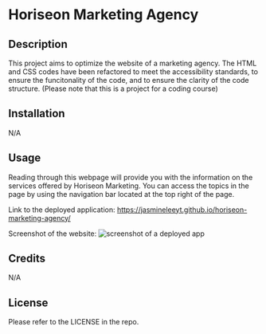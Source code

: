 # Horiseon Marketing Agency

## Description

This project aims to optimize the website of a marketing agency. The HTML and CSS codes have been refactored to meet the accessibility standards, to ensure the funcitonality of the code, and to ensure the clarity of the code structure.
(Please note that this is a project for a coding course)

## Installation

N/A

## Usage

Reading through this webpage will provide you with the information on the services offered by Horiseon Marketing. You can access the topics in the page by using the navigation bar located at the top right of the page.

Link to the deployed application: https://jasmineleeyt.github.io/horiseon-marketing-agency/

Screenshot of the website:
![screenshot of a deployed app](assets/images/screenshot-of-deployed-application.png)

## Credits

N/A

## License

Please refer to the LICENSE in the repo.
